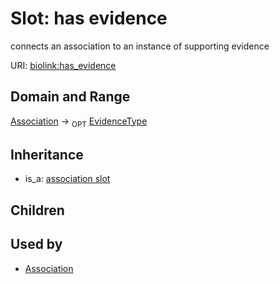# Slot: has evidence


connects an association to an instance of supporting evidence

URI: [biolink:has_evidence](https://w3id.org/biolink/vocab/has_evidence)
## Domain and Range

[Association](Association.md) ->  <sub>OPT</sub> [EvidenceType](EvidenceType.md)
## Inheritance

 *  is_a: [association slot](association_slot.md)
## Children

## Used by

 * [Association](Association.md)
